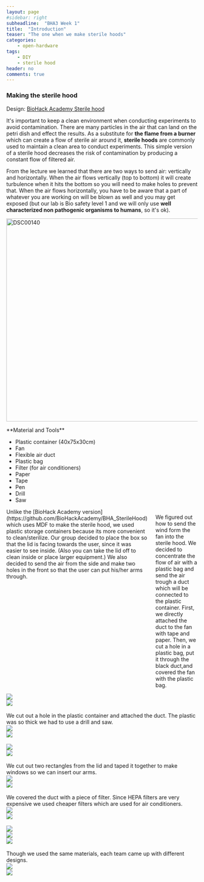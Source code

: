 ```yaml
---
layout: page
#sidebar: right
subheadline:  "BHA3 Week 1"
title:  "Introduction"
teaser: "The one when we make sterile hoods"
categories:
    - open-hardware
tags:
    - DIY
    - sterile hood
header: no
comments: true
---
```


### Making the sterile hood
Design: [BioHack Academy Sterile hood](https://github.com/BioHackAcademy/BHA_SterileHood)

It's important to keep a clean environment when conducting experiments to avoid contamination. There are many particles in the air that can land on the petri dish and effect the results. As a substitute for **the flame from a burner** which can create a flow of sterile air around it, **sterile hoods** are commonly used to maintain a clean area to conduct experiments. This simple version of a sterile hood decreases the risk of contamination by producing a constant flow of filtered air.

From the lecture we learned that there are two ways to send air: vertically and horizontally. When the air flows vertically (top to bottom) it will create turbulence when it hits the bottom so you will need to make holes to prevent that. When the air flows horizontally, you have to be aware that a part of whatever you are working on will be blown as well and you may get exposed (but our lab is Bio safety level 1 and we will only use **well characterized non pathogenic organisms to humans**, so it's ok).

<a data-flickr-embed="true"  href="https://www.flickr.com/photos/fabcafe/25456784821/in/album-72157664821033609/" title="DSC00140"><img src="https://farm2.staticflickr.com/1508/25456784821_2056dd54d6_c.jpg" width="800" height="534" alt="DSC00140"></a><script async src="//embedr.flickr.com/assets/client-code.js" charset="utf-8"></script>

<div class="row">
<div class="medium-4 medium-push-8 columns" markdown="1">
<div class="panel radius" markdown="1">
**Material and Tools**

- Plastic container (40x75x30cm)
- Fan
- Flexible air duct
- Plastic bag
- Filter (for air conditioners)
- Paper
- Tape
- Pen
- Drill
- Saw

</div>
</div><!-- /.medium-4.columns -->

<div class="medium-8 medium-pull-4 columns" markdown="1">
Unlike the [BioHack Academy version](https://github.com/BioHackAcademy/BHA_SterileHood) which uses MDF to make the sterile hood, we used plastic storage containers because its more convenient to clean/sterilize. Our group decided to place the box so that the lid is facing towards the user, since it was easier to see inside. (Also you can take the lid off to clean inside or place larger equipment.) We also decided to send the air from the side and make two holes in the front so that the user can put his/her arms through.

We figured out how to send the wind form the fan into the sterile hood. We decided to concentrate the flow of air with a plastic bag and send the air trough a duct which will be connected to the plastic container. First, we directly attached the duct to the fan with tape and paper. Then, we cut a hole in a plastic bag, put it through the black duct,and covered the fan with the plastic bag.
</div><!-- /.medium-8.columns -->
</div><!-- /.row -->

<div class="row">
<div class="large-6 columns">
<img src="../../images/w1/w1-02.jpg">
</div>
<div class="large-6 columns">
<img src="../../images/w1/w1-03.jpg">
</div>
</div>
<br>
We cut out a hole in the plastic container and attached the duct. The plastic was so thick we had to use a drill and saw.
<div class="row">
<div class="large-6 columns">
<img src="../../images/w1/w1-04.jpg">
</div>
<div class="large-6 columns">
<img src="../../images/w1/w1-05.jpg">
</div>
</div>
<br>
<div class="row">
<div class="large-6 columns">
<img src="../../images/w1/w1-06.jpg">
</div>
<div class="large-6 columns">
<img src="../../images/w1/w1-07.jpg">
</div>
</div>
<br>
We cut out two rectangles from the lid and taped it together to make windows so we can insert our arms.
<div class="row">
<div class="large-6 columns">
<img src="../../images/w1/w1-08.jpg">
</div>
<div class="large-6 columns">
<img src="../../images/w1/w1-09.jpg">
</div>
</div>
<br>
We covered the duct with a piece of filter. Since HEPA filters are very expensive we used cheaper filters which are used for air conditioners.
<div class="row">
<div class="large-6 columns">
<img src="../../images/w1/w1-10.jpg">
</div>
<div class="large-6 columns">
<img src="../../images/w1/w1-11.jpg">
</div>
</div>
<br>
<img src="../../images/w1/w1-12.jpg">

<div class="row">
<div class="large-6 columns">
<img src="../../images/w1/w1-13.jpg">
</div>
<div class="large-6 columns">
<img src="../../images/w1/w1-14.jpg">
</div>
</div>
<br>
Though we used the same materials, each team came up with different designs.
<div class="row">
<div class="large-6 columns">
<img src="../../images/w1/w1-15.jpg">
</div>
<div class="large-6 columns">
<img src="../../images/w1/w1-16.jpg">
</div>
</div>
